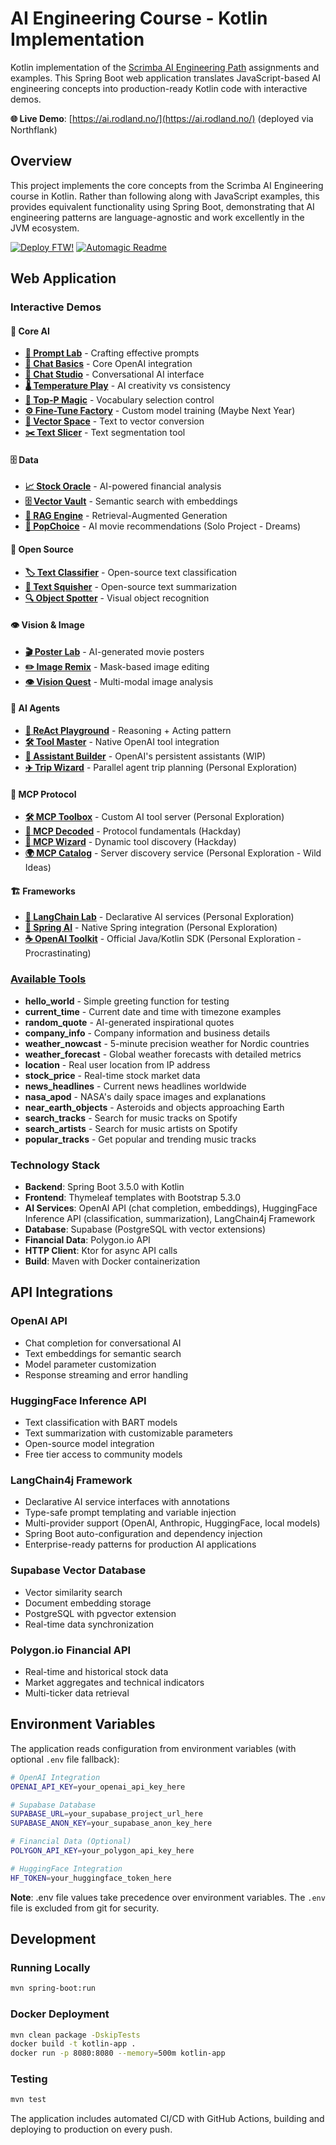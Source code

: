 # AI Engineering Course - Kotlin Implementation

Kotlin implementation of the [Scrimba AI Engineering Path](https://scrimba.com/the-ai-engineer-path-c02v) assignments and examples. This Spring Boot web application translates JavaScript-based AI engineering concepts into production-ready Kotlin code with interactive demos.

**🌐 Live Demo**: [https://ai.rodland.no/](https://ai.rodland.no/) (deployed via Northflank)

## Overview

This project implements the core concepts from the Scrimba AI Engineering course in Kotlin. Rather than following along with JavaScript examples, this provides equivalent functionality using Spring Boot, demonstrating that AI engineering patterns are language-agnostic and work excellently in the JVM ecosystem.

[![Deploy FTW!](https://github.com/fmmr/2025_ai_eng/actions/workflows/deploy.yml/badge.svg)](https://github.com/fmmr/2025_ai_eng/actions/workflows/deploy.yml)
[![Automagic Readme](https://github.com/fmmr/2025_ai_eng/actions/workflows/readme-magic.yml/badge.svg)](https://github.com/fmmr/2025_ai_eng/actions/workflows/readme-magic.yml)

## Web Application

### Interactive Demos

<!-- DEMO_LIST_START -->
#### 🧠 Core AI

- **[📝 Prompt Lab](https://ai.rodland.no/demo/prompt-engineering)** - Crafting effective prompts
- **[🤖 Chat Basics](https://ai.rodland.no/demo/chat-completion)** - Core OpenAI integration
- **[💬 Chat Studio](https://ai.rodland.no/demo/chat)** - Conversational AI interface
- **[🌡️ Temperature Play](https://ai.rodland.no/demo/temperature-effects)** - AI creativity vs consistency
- **[🎯 Top-P Magic](https://ai.rodland.no/demo/top-p-effects)** - Vocabulary selection control
- **[⚙️ Fine-Tune Factory](https://ai.rodland.no/demo/fine-tuning)** - Custom model training (Maybe Next Year)
- **[🔢 Vector Space](https://ai.rodland.no/demo/embeddings)** - Text to vector conversion
- **[✂️ Text Slicer](https://ai.rodland.no/demo/chunking)** - Text segmentation tool

#### 🗄️ Data

- **[📈 Stock Oracle](https://ai.rodland.no/demo/stock)** - AI-powered financial analysis
- **[🗄️ Vector Vault](https://ai.rodland.no/demo/supabase)** - Semantic search with embeddings
- **[🔗 RAG Engine](https://ai.rodland.no/demo/rag)** - Retrieval-Augmented Generation
- **[🍿 PopChoice](https://ai.rodland.no/demo/popchoice)** - AI movie recommendations (Solo Project - Dreams)

#### 🚀 Open Source

- **[🏷️ Text Classifier](https://ai.rodland.no/demo/huggingface-classification)** - Open-source text classification
- **[📄 Text Squisher](https://ai.rodland.no/demo/huggingface-summarization)** - Open-source text summarization
- **[🔍 Object Spotter](https://ai.rodland.no/demo/huggingface-object-detection)** - Visual object recognition

#### 👁️ Vision & Image

- **[🎬 Poster Lab](https://ai.rodland.no/demo/film-fusion)** - AI-generated movie posters
- **[✏️ Image Remix](https://ai.rodland.no/demo/image-editing)** - Mask-based image editing
- **[👁️ Vision Quest](https://ai.rodland.no/demo/gpt4-vision)** - Multi-modal image analysis

#### 🎯 AI Agents

- **[🧠 ReAct Playground](https://ai.rodland.no/demo/react)** - Reasoning + Acting pattern
- **[🛠️ Tool Master](https://ai.rodland.no/demo/function-calling)** - Native OpenAI tool integration
- **[🤖 Assistant Builder](https://ai.rodland.no/demo/assistants-api)** - OpenAI's persistent assistants (WIP)
- **[✈️ Trip Wizard](https://ai.rodland.no/demo/trip-planner)** - Parallel agent trip planning (Personal Exploration)

#### 🔗 MCP Protocol

- **[🛠️ MCP Toolbox](https://ai.rodland.no/demo/mcp-server)** - Custom AI tool server (Personal Exploration)
- **[🔗 MCP Decoded](https://ai.rodland.no/demo/mcp-protocol)** - Protocol fundamentals (Hackday)
- **[🔧 MCP Wizard](https://ai.rodland.no/demo/mcp-assistant)** - Dynamic tool discovery (Hackday)
- **[🌍 MCP Catalog](https://ai.rodland.no/demo/mcp-registry)** - Server discovery service (Personal Exploration - Wild Ideas)

#### 🏗️ Frameworks

- **[🦜 LangChain Lab](https://ai.rodland.no/demo/langchain4j)** - Declarative AI services (Personal Exploration)
- **[🍃 Spring AI](https://ai.rodland.no/demo/spring-ai)** - Native Spring integration (Personal Exploration)
- **[☕ OpenAI Toolkit](https://ai.rodland.no/demo/openai-java)** - Official Java/Kotlin SDK (Personal Exploration - Procrastinating)


<!-- DEMO_LIST_END -->

### [Available Tools](src/main/kotlin/com/vend/fmr/aieng/utils/AgentTool.kt)

<!-- TOOLS_LIST_START -->
- **hello_world** - Simple greeting function for testing
- **current_time** - Current date and time with timezone examples
- **random_quote** - AI-generated inspirational quotes
- **company_info** - Company information and business details
- **weather_nowcast** - 5-minute precision weather for Nordic countries
- **weather_forecast** - Global weather forecasts with detailed metrics
- **location** - Real user location from IP address
- **stock_price** - Real-time stock market data
- **news_headlines** - Current news headlines worldwide
- **nasa_apod** - NASA's daily space images and explanations
- **near_earth_objects** - Asteroids and objects approaching Earth
- **search_tracks** - Search for music tracks on Spotify
- **search_artists** - Search for music artists on Spotify
- **popular_tracks** - Get popular and trending music tracks

<!-- TOOLS_LIST_END -->

### Technology Stack
- **Backend**: Spring Boot 3.5.0 with Kotlin
- **Frontend**: Thymeleaf templates with Bootstrap 5.3.0
- **AI Services**: OpenAI API (chat completion, embeddings), HuggingFace Inference API (classification, summarization), LangChain4j Framework
- **Database**: Supabase (PostgreSQL with vector extensions)
- **Financial Data**: Polygon.io API
- **HTTP Client**: Ktor for async API calls
- **Build**: Maven with Docker containerization

## API Integrations

### OpenAI API
- Chat completion for conversational AI
- Text embeddings for semantic search
- Model parameter customization
- Response streaming and error handling

### HuggingFace Inference API
- Text classification with BART models
- Text summarization with customizable parameters
- Open-source model integration
- Free tier access to community models

### LangChain4j Framework
- Declarative AI service interfaces with annotations
- Type-safe prompt templating and variable injection
- Multi-provider support (OpenAI, Anthropic, HuggingFace, local models)
- Spring Boot auto-configuration and dependency injection
- Enterprise-ready patterns for production AI applications

### Supabase Vector Database
- Vector similarity search
- Document embedding storage
- PostgreSQL with pgvector extension
- Real-time data synchronization

### Polygon.io Financial API
- Real-time and historical stock data
- Market aggregates and technical indicators
- Multi-ticker data retrieval

## Environment Variables

The application reads configuration from environment variables (with optional `.env` file fallback):

```bash
# OpenAI Integration
OPENAI_API_KEY=your_openai_api_key_here

# Supabase Database
SUPABASE_URL=your_supabase_project_url_here
SUPABASE_ANON_KEY=your_supabase_anon_key_here

# Financial Data (Optional)
POLYGON_API_KEY=your_polygon_api_key_here

# HuggingFace Integration
HF_TOKEN=your_huggingface_token_here
```

**Note**: .env file values take precedence over environment variables. The `.env` file is excluded from git for security.

## Development

### Running Locally
```bash
mvn spring-boot:run
```

### Docker Deployment
```bash
mvn clean package -DskipTests
docker build -t kotlin-app .
docker run -p 8080:8080 --memory=500m kotlin-app
```

### Testing
```bash
mvn test
```

The application includes automated CI/CD with GitHub Actions, building and deploying to production on every push.
